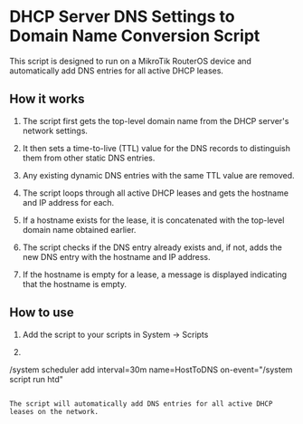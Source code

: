 # DHCP Server DNS Settings to Domain Name Conversion Script

This script is designed to run on a MikroTik RouterOS device and automatically add DNS entries for all active DHCP leases.

## How it works

1. The script first gets the top-level domain name from the DHCP server's network settings.

2. It then sets a time-to-live (TTL) value for the DNS records to distinguish them from other static DNS entries.

3. Any existing dynamic DNS entries with the same TTL value are removed.

4. The script loops through all active DHCP leases and gets the hostname and IP address for each.

5. If a hostname exists for the lease, it is concatenated with the top-level domain name obtained earlier.

6. The script checks if the DNS entry already exists and, if not, adds the new DNS entry with the hostname and IP address.

7. If the hostname is empty for a lease, a message is displayed indicating that the hostname is empty.

## How to use

1. Add the script to your scripts in System -> Scripts

2. ```
/system scheduler
add interval=30m name=HostToDNS on-event="/system script run htd"
```

The script will automatically add DNS entries for all active DHCP leases on the network.
